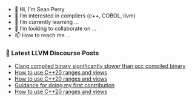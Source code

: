 - 👋 Hi, I’m Sean Perry
- 👀 I’m interested in compilers (c++, COBOL, llvm)
- 🌱 I’m currently learning ...
- 💞️ I’m looking to collaborate on ...
- 📫 How to reach me ...

<!---
s66perry/s66perry is a ✨ special ✨ repository because its `README.md` (this file) appears on your GitHub profile.
You can click the Preview link to take a look at your changes.
--->
### 📕 Latest LLVM Discourse Posts

<!-- DISCOURSE-LLVM:START -->
- [Clang compiled binary significantly slower than gcc compiled binary](https://discourse.llvm.org/t/clang-compiled-binary-significantly-slower-than-gcc-compiled-binary/65624#post_3)
- [How to use C++20 ranges and views](https://discourse.llvm.org/t/how-to-use-c-20-ranges-and-views/65638#post_4)
- [How to use C++20 ranges and views](https://discourse.llvm.org/t/how-to-use-c-20-ranges-and-views/65638#post_3)
- [Guidance for doing my first contribution](https://discourse.llvm.org/t/guidance-for-doing-my-first-contribution/65590#post_6)
- [How to use C++20 ranges and views](https://discourse.llvm.org/t/how-to-use-c-20-ranges-and-views/65638#post_2)
<!-- DISCOURSE-LLVM:END -->
